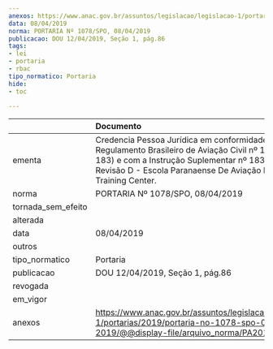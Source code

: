 ```yaml
---
anexos: https://www.anac.gov.br/assuntos/legislacao/legislacao-1/portarias/2019/portaria-no-1078-spo-08-04-2019/@@display-file/arquivo_norma/PA2019-1078.pdf
data: 08/04/2019
norma: PORTARIA Nº 1078/SPO, 08/04/2019
publicacao: DOU 12/04/2019, Seção 1, pág.86
tags:
- lei
- portaria
- rbac
tipo_normatico: Portaria
hide: 
- toc 
 
---
```


|                    | Documento                                                                                                                                                                                                                     |
|:-------------------|:------------------------------------------------------------------------------------------------------------------------------------------------------------------------------------------------------------------------------|
| ementa             | Credencia Pessoa Jurídica em conformidade com o Regulamento Brasileiro de Aviação Civil nº 183 (RBAC nº 183) e com a Instrução Suplementar nº 183-001 - Revisão D - Escola Paranaense De Aviação Ltda. - EPA Training Center. |
| norma              | PORTARIA Nº 1078/SPO, 08/04/2019                                                                                                                                                                                              |
| tornada_sem_efeito |                                                                                                                                                                                                                               |
| alterada           |                                                                                                                                                                                                                               |
| data               | 08/04/2019                                                                                                                                                                                                                    |
| outros             |                                                                                                                                                                                                                               |
| tipo_normatico     | Portaria                                                                                                                                                                                                                      |
| publicacao         | DOU 12/04/2019, Seção 1, pág.86                                                                                                                                                                                               |
| revogada           |                                                                                                                                                                                                                               |
| em_vigor           |                                                                                                                                                                                                                               |
| anexos             | https://www.anac.gov.br/assuntos/legislacao/legislacao-1/portarias/2019/portaria-no-1078-spo-08-04-2019/@@display-file/arquivo_norma/PA2019-1078.pdf                                                                          |